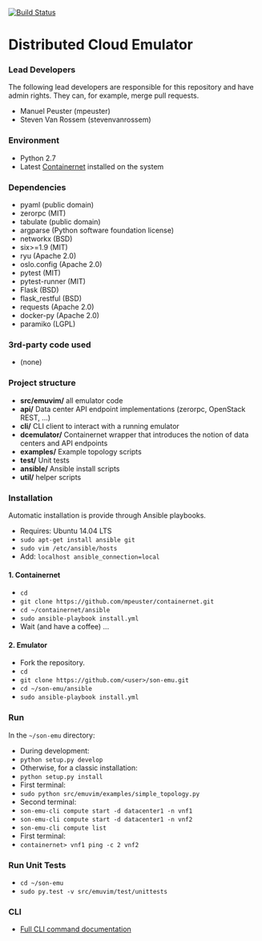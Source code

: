 [![Build Status](http://jenkins.sonata-nfv.eu/buildStatus/icon?job=son-emu)](http://jenkins.sonata-nfv.eu/job/son-emu)

# Distributed Cloud Emulator

### Lead Developers
The following lead developers are responsible for this repository and have admin rights. They can, for example, merge pull requests.

* Manuel Peuster (mpeuster)
* Steven Van Rossem (stevenvanrossem)

### Environment
* Python 2.7
* Latest [Containernet](https://github.com/mpeuster/containernet) installed on the system

### Dependencies
* pyaml (public domain)
* zerorpc (MIT)
* tabulate (public domain)
* argparse (Python software foundation license)
* networkx (BSD)
* six>=1.9 (MIT)
* ryu (Apache 2.0)
* oslo.config (Apache 2.0)
* pytest (MIT)
* pytest-runner (MIT)
* Flask (BSD)
* flask_restful (BSD)
* requests  (Apache 2.0)
* docker-py (Apache 2.0)
* paramiko (LGPL)

### 3rd-party code used
* (none)


### Project structure

* **src/emuvim/** all emulator code 
 * **api/** Data center API endpoint implementations (zerorpc, OpenStack REST, ...)
 * **cli/** CLI client to interact with a running emulator
 * **dcemulator/** Containernet wrapper that introduces the notion of data centers and API endpoints
 * **examples/** Example topology scripts
 * **test/** Unit tests
* **ansible/** Ansible install scripts
* **util/** helper scripts

### Installation
Automatic installation is provide through Ansible playbooks.

* Requires: Ubuntu 14.04 LTS
* `sudo apt-get install ansible git`
* `sudo vim /etc/ansible/hosts`
* Add: `localhost ansible_connection=local`

#### 1. Containernet
* `cd`
* `git clone https://github.com/mpeuster/containernet.git`
* `cd ~/containernet/ansible`
* `sudo ansible-playbook install.yml`
* Wait (and have a coffee) ...

#### 2. Emulator
* Fork the repository.
* `cd`
* `git clone https://github.com/<user>/son-emu.git`
* `cd ~/son-emu/ansible`
* `sudo ansible-playbook install.yml`


### Run

In the `~/son-emu` directory:

* During development:
 * `python setup.py develop`
* Otherwise, for a classic installation:
 * `python setup.py install`
* First terminal:
 * `sudo python src/emuvim/examples/simple_topology.py 
`
* Second terminal:
 * `son-emu-cli compute start -d datacenter1 -n vnf1`
 * `son-emu-cli compute start -d datacenter1 -n vnf2`
 * `son-emu-cli compute list`
* First terminal:
 * `containernet> vnf1 ping -c 2 vnf2`


### Run Unit Tests
* `cd ~/son-emu`
* `sudo py.test -v src/emuvim/test/unittests`

### CLI
* [Full CLI command documentation](https://github.com/sonata-nfv/son-emu/wiki/CLI-Command-Overview)
